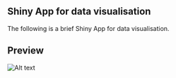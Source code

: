 ## Shiny App for data visualisation

The following is a brief Shiny App for data visualisation.

## Preview  

![Alt text](Images/image.jpg)
